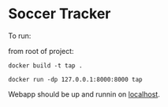 # Soccer Tracker

To run:

from root of project:

```
docker build -t tap .
```

```
docker run -dp 127.0.0.1:8000:8000 tap
```

Webapp should be up and runnin on [localhost](http://127.0.0.1:8000/).